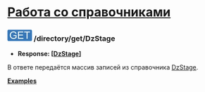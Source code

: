 [Работа со справочниками](../../index.md)
=========================================

### ![GET](../../../../img/get.png) /directory/get/DzStage
* **Response: [[DzStage](../../../../types/types.md#dzstage)]**

В ответе передаётся массив записей из справочника [DzStage](../../../../types/types.md#dzstage).

**[Examples](examples/get.md)**